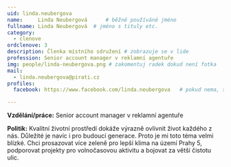 ```yaml
---
uid: linda.neubergova
name:     Linda Neubergová  	# běžně používáné jméno
fullname: Linda Neubergová 	# jméno s tituly etc.
category:
  - clenove
ordclenove: 3
description: Členka místního sdružení # zobrazuje se v lide
profession: Senior account manager v reklamní agentuře
img: people/linda-neubergova.png # zakomentuj radek dokud není fotka
mail:
  - linda.neubergova@pirati.cz
profiles:
  facebook: https://www.facebook.com/linda.neubergova   # pokud nema, staci smazat tuto radku

---
```


**Vzdělání/práce:** Senior account manager v reklamní agentuře

**Politik:** Kvalitní životní prostředí dokáže výrazně ovlivnit život každého z nás. Důležité je navíc i pro budoucí generace. Proto je mi toto téma velmi blízké. Chci prosazovat více zeleně pro lepší klima na území Prahy 5, podporovat projekty pro volnočasovou aktivitu a bojovat za větší čistotu ulic.
